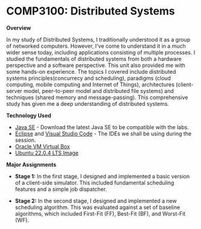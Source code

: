 # COMP3100: Distributed Systems

**Overview**

In my study of Distributed Systems, I traditionally understood it as a group of networked computers. However, I've come to understand it in a much wider sense today, including applications consisting of multiple processes. I studied the fundamentals of distributed systems from both a hardware perspective and a software perspective. This unit also provided me with some hands-on experience. The topics I covered include distributed systems principles(concurrecy and scheduling), paradigms (cloud computing, mobile computing and Internet of Things), architectures (client-server model, peer-to-peer model and distributed file systems) and techniques (shared memory and message-passing). This comprehensive study has given me a deep understanding of distributed systems.

**Technology Used**

- [Java SE](https://www.oracle.com/java/technologies/downloads/) - Download the latest Java SE to be compatible with the labs.
- [Eclipse](https://www.eclipse.org/downloads/) and [Visual Studio Code](https://code.visualstudio.com/download) - The IDEs we shall be using during the session.
- [Oracle VM Virtual Box](https://www.virtualbox.org/wiki/Downloads)
- [Ubuntu 22.0.4 LTS Image](https://www.releases.ubuntu.com/22.04/)

**Major Assignments**

- **Stage 1:** In the first stage, I designed and implemented a basic version of a client-side simulator. This included fundamental scheduling features and a simple job dispatcher.

- **Stage 2:** In the second stage, I designed and implemented a new scheduling algorithm. This was evaluated against a set of baseline algorithms, which included First-Fit (FF), Best-Fit (BF), and Worst-Fit (WF).
